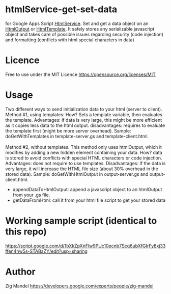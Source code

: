 # htmlService-get-set-data
for Google Apps Script [HtmlService](https://developers.google.com/apps-script/guides/html/). Set and get a data object on an [HtmlOutput](https://developers.google.com/apps-script/reference/html/html-output) or [HtmlTemplate](https://developers.google.com/apps-script/reference/html/html-template). It safely stores any serializable javascript object and takes care of possible issues regarding security (code injection) and formatting (conflicts with html special characters in data)

# Licence
Free to use under the MIT Licence https://opensource.org/licenses/MIT

# Usage
Two different ways to send initialization data to your html (server to client).
<br>
Method #1, using templates:
How? Sets a template variable, then evaluates the template.
Advantages: if data is very large, this might be more efficient as it copies less data to the html output.
disadvantages: requires to evaluate the template first (might be more server overhead).
Sample: doGetWithTemplates in template-server.gs and template-client.html.
<br>
<br>
Method #2, without templates.
This method only uses htmlOutput, which it modifies by adding a new hidden element containing your data.
How? data is stored to avoid conflicts with special HTML characters or code injection.
Advantages: does not require to use templates.
Disadvantages: If the data is very large, it will increase the HTML file size (about 30% overhead in the stored data).
Sample: doGetWithHtmlOutput in output-server.gs and output-client.html.
* appendDataToHtmlOutput: append a javascript object to an htmlOutput from your .gs file.
* getDataFromHtml: call it from your html file script to get your stored data

# Working sample script (identical to this repo)
https://script.google.com/d/1bXkZpXnFlw9PUc10ecnb7Scq6ubXfGIrFy8xj33ffen4hw5s-STABaZY/edit?usp=sharing

# Author
Zig Mandel https://developers.google.com/experts/people/zig-mandel
